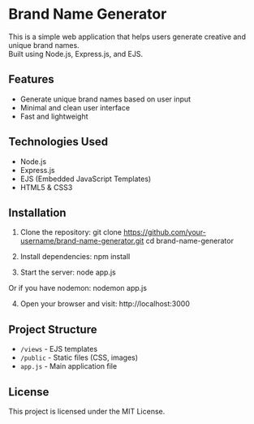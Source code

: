 # Brand Name Generator

This is a simple web application that helps users generate creative and unique brand names.  
Built using Node.js, Express.js, and EJS.

## Features

- Generate unique brand names based on user input
- Minimal and clean user interface
- Fast and lightweight

## Technologies Used

- Node.js
- Express.js
- EJS (Embedded JavaScript Templates)
- HTML5 & CSS3

## Installation

1. Clone the repository:
   git clone https://github.com/your-username/brand-name-generator.git cd brand-name-generator

2. Install dependencies:
   npm install

3. Start the server:
   node app.js

Or if you have nodemon:
nodemon app.js

4. Open your browser and visit:
   http://localhost:3000

## Project Structure

- `/views` - EJS templates
- `/public` - Static files (CSS, images)
- `app.js` - Main application file

## License

This project is licensed under the MIT License.
